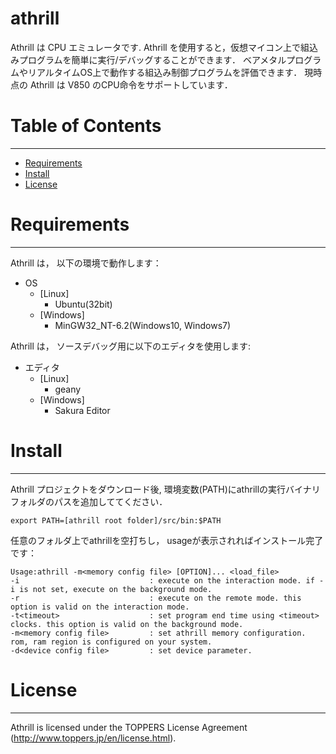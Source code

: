 athrill
=======

Athrill は CPU エミュレータです. 
Athrill を使用すると，仮想マイコン上で組込みプログラムを簡単に実行/デバッグすることができます．
ベアメタルプログラムやリアルタイムOS上で動作する組込み制御プログラムを評価できます．
現時点の Athrill は V850 のCPU命令をサポートしています．

# Table of Contents
-----------------
  * [Requirements](#requirements)
  * [Install](#install)
  * [License](#license)

# Requirements
------------
Athrill は， 以下の環境で動作します：

  * OS
    * [Linux]
      * Ubuntu(32bit)
    * [Windows]
      * MinGW32_NT-6.2(Windows10, Windows7)

Athrill は， ソースデバッグ用に以下のエディタを使用します:

  * エディタ
    * [Linux]
      * geany
    * [Windows]
      * Sakura Editor

# Install
-----
Athrill プロジェクトをダウンロード後,  環境変数(PATH)にathrillの実行バイナリフォルダのパスを追加しててください．

```
export PATH=[athrill root folder]/src/bin:$PATH 
```
任意のフォルダ上でathrillを空打ちし， usageが表示されればインストール完了です：

	Usage:athrill -m<memory config file> [OPTION]... <load_file>
	-i                             : execute on the interaction mode. if -i is not set, execute on the background mode.
	-r                             : execute on the remote mode. this option is valid on the interaction mode.
	-t<timeout>                    : set program end time using <timeout> clocks. this option is valid on the background mode.
	-m<memory config file>         : set athrill memory configuration. rom, ram region is configured on your system.
	-d<device config file>         : set device parameter.


# License
-------
Athrill is licensed under the TOPPERS License Agreement (http://www.toppers.jp/en/license.html).
